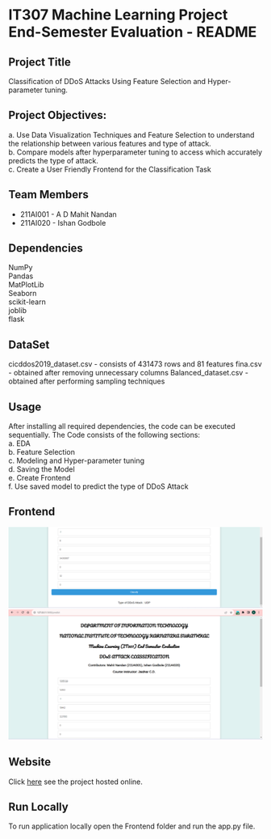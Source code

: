 # IT307 Machine Learning Project End-Semester Evaluation - README

## Project Title
Classification of DDoS Attacks Using Feature Selection and Hyper-parameter tuning.

## Project Objectives:
a. Use Data Visualization Techniques and Feature Selection to understand the relationship between various features and type of attack.\
b. Compare models after hyperparameter tuning to access which accurately predicts the type of attack.\
c. Create a User Friendly Frontend for the Classification Task
## Team Members
- 211AI001 - A D Mahit Nandan
- 211AI020 - Ishan Godbole

## Dependencies
NumPy\
Pandas\
MatPlotLib\
Seaborn\
scikit-learn\
joblib\
flask




## DataSet
cicddos2019_dataset.csv - consists of 431473 rows and 81 features
fina.csv - obtained after removing unnecessary columns
Balanced_dataset.csv - obtained after performing sampling techniques

## Usage
After installing all required dependencies, the code can be executed sequentially. 
The Code consists of the following sections:\
a. EDA\
b. Feature Selection\
c. Modeling and Hyper-parameter tuning\
d. Saving the Model\
e. Create Frontend\
f. Use saved model to predict the type of DDoS Attack

## Frontend 
![plot](./frontend1.png)
![plot](./frontend2.png)

## Website

Click [here](https://ddosattackclassification.pythonanywhere.com/) see the project hosted online. 












## Run Locally

To run application locally open the Frontend folder and run the app.py file.


